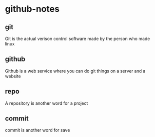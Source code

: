 # github-notes

## git
Git is the actual verison control software made by the person who made linux


## github
Github is a web service where you can do git things on a server and a website


## repo
A repository is another word for a project


## commit
commit is another word for save
